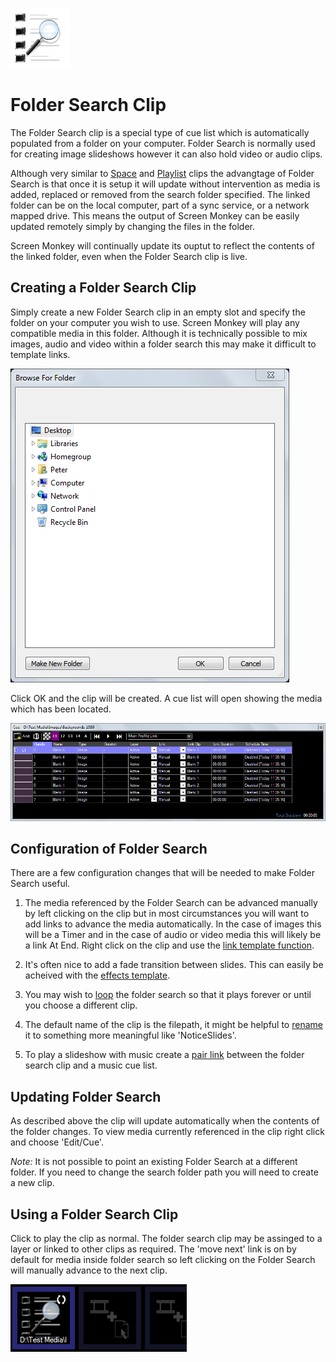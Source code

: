![](../../images/foldersearchclip.png)
# Folder Search Clip

The Folder Search clip is a special type of cue list which is automatically populated from a folder on your computer. Folder Search is normally used for creating image slideshows however it can also hold video or audio clips.

Although very similar to [Space](CueListSpaceClip.md) and [Playlist](playlist.md) clips the advangtage of Folder Search is that once it is setup it will update without intervention as media is added, replaced or removed from the search folder specified. The linked folder can be on the local computer, part of a sync service, or a network mapped drive. This means the output of Screen Monkey can be easily updated remotely simply by changing the files in the folder.

Screen Monkey will continually update its ouptut to reflect the contents of the linked folder, even when the Folder Search clip is live.

## Creating a Folder Search Clip
Simply create a new Folder Search clip in an empty slot and specify the folder on your computer you wish to use. Screen Monkey will play any compatible media in this folder. Although it is technically possible to mix images, audio and video within a folder search this may make it difficult to template links.

![](../../images/foldersearch-browse.png)

Click OK and the clip will be created. A cue list will open showing the media which has been located.

![](../../images/foldersearch-cue.png)

## Configuration of Folder Search
There are a few configuration changes that will be needed to make Folder Search useful.

1. The media referenced by the Folder Search can be advanced manually by left clicking on the clip but in most circumstances you will want to add links to advance the media automatically. In the case of images this will be a Timer and in the case of audio or video media this will likely be a link At End. Right click on the clip and use the [link template function](../clipSettings/template.md).

2. It's often nice to add a fade transition between slides. This can easily be acheived with the [effects template](../clipSettings/template.md).

3. You may wish to [loop](../clipSettings/playbackSettings.md) the folder search so that it plays forever or until you choose a different clip.

4. The default name of the clip is the filepath, it might be helpful to [rename](../clipSettings/rename.md) it to something more meaningful like 'NoticeSlides'.

5. To play a slideshow with music create a [pair link](../clipSettings/link.md) between the folder search clip and a music cue list.

## Updating Folder Search
As described above the clip will update automatically when the contents of the folder changes. To view media currently referenced in the clip right click and choose 'Edit/Cue'.

*Note:* It is not possible to point an existing Folder Search at a different folder. If you need to change the search folder path you will need to create a new clip.

## Using a Folder Search Clip
Click to play the clip as normal. The folder search clip may be assinged to a layer or linked to other clips as required. The 'move next' link is on by default for media inside folder search so left clicking on the Folder Search will manually advance to the next clip.

![](../../images/dashboard-foldersearch.png)